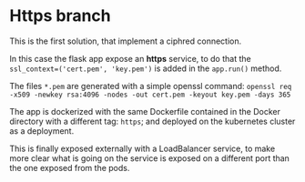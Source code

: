 # Https branch

This is the first solution, that implement a ciphred connection.

In this case the flask app expose an **https** service, to do that the `ssl_context=('cert.pem', 'key.pem')` is added in the `app.run()` method. 

The files `*.pem` are generated with a simple openssl command: 
```openssl req -x509 -newkey rsa:4096 -nodes -out cert.pem -keyout key.pem -days 365```

The app is dockerized with the same Dockerfile contained in the Docker directory with a different tag: `https`; and deployed on the kubernetes cluster as a deployment.

This is finally exposed externally with a LoadBalancer service, to make more clear what is going on the service is exposed on a different port than the one exposed from the pods.

